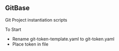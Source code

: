 GitBase
-------

Git Project instantiation scripts

To Start
- Rename git-token-template.yaml to git-token.yaml
- Place token in file